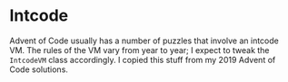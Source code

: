 #  Intcode

Advent of Code usually has a number of puzzles that involve an intcode VM.  The rules of the VM vary from year to year; I expect to tweak the `IntcodeVM` class accordingly.  I copied this stuff from my 2019 Advent of Code solutions.




